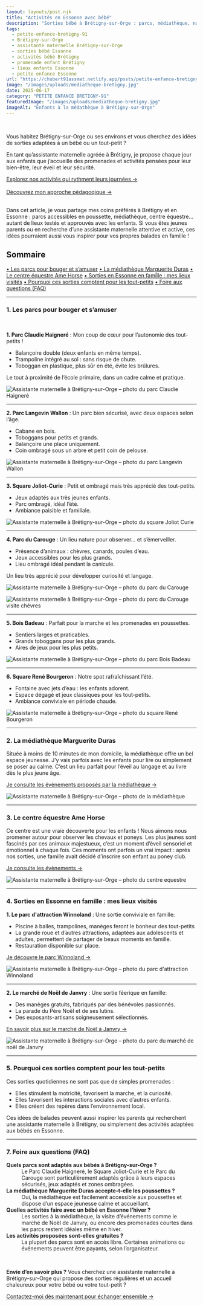 ```yaml
---
layout: layouts/post.njk
title: "Activités en Essonne avec bébé"
description: "Sorties bébé à Brétigny-sur-Orge : parcs, médiathèque, nature… testés et recommandés par une assistante maternelle locale."
tags: 
  - petite-enfance-bretigny-91
  - Brétigny-sur-Orge  
  - assistante maternelle Brétigny-sur-Orge
  - sorties bébé Essonne
  - activités bébé Brétigny
  - promenade enfant Brétigny
  - lieux enfants Essonne
  - petite enfance Essonne
url: "https://chubert91assmat.netlify.app/posts/petite-enfance-bretigny-91/activites-essonne-bebes-bretigny/"
image: "/images/uploads/mediatheque-bretigny.jpg"
date: 2025-06-17
category: "PETITE ENFANCE BRETIGNY-91" 
featuredImage: "/images/uploads/mediatheque-bretigny.jpg"
imageAlt: "Enfants à la médathèque à Brétigny-sur-Orge"
---
```


<br>

Vous habitez Brétigny-sur-Orge ou ses environs et vous cherchez des idées de sorties adaptées à un bébé ou un tout-petit ?

En tant qu’assistante maternelle agréée à Brétigny, je propose chaque jour aux enfants que j’accueille des promenades et activités pensées pour leur bien-être, leur éveil et leur sécurité.


<div class="button-wrapper">
  <a href="/projet-accueil/#activites" class="btn btn-primary btn-article">
    Explorez nos activités qui rythment leurs journées →
  </a>
</div>

<br>

<div class="button-wrapper">
  <a href="/posts/petite-enfance-bretigny-91/choix-mode-de-garde-bretigny/#differenciation" class="btn btn-primary btn-article">
    Découvrez mon approche pédagoqique →
  </a>
</div>


<br>

Dans cet article, je vous partage mes coins préférés à Brétigny et en Essonne : parcs accessibles en poussette, médiathèque, centre équestre… autant de lieux testés et approuvés avec les enfants.
Si vous êtes jeunes parents ou en recherche d’une assistante maternelle attentive et active, ces idées pourraient aussi vous inspirer pour vos propres balades en famille !


<div id="sommaire">
  <h2>Sommaire</h2>
  <a href="#parcs" class="styled-link-sommaire">• Les parcs pour bouger et s’amuser</a>
  <a href="#mediatheque" class="styled-link-sommaire">• La médiathèque Marguerite Duras</a>
  <a href="#amehorse" class="styled-link-sommaire">• Le centre équestre Ame Horse</a>
  <a href="#famille" class="styled-link-sommaire">• Sorties en Essonne en famille : mes lieux visités</a>
  <a href="#sorties" class="styled-link-sommaire">• Pourquoi ces sorties comptent pour les tout-petits</a>
  <a href="#questions" class="styled-link-sommaire">• Foire aux questions (FAQ)</a>
</div>

---

### **<span id="parcs">1. Les parcs pour bouger et s’amuser</span>** 

<br>

**1. Parc Claudie Haigneré** : Mon coup de cœur pour l’autonomie des tout-petits !

- Balançoire double (deux enfants en même temps).  
- Trampoline intégré au sol : sans risque de chute.
- Toboggan en plastique, plus sûr en été, évite les brûlures.  

Le tout à proximité de l’école primaire, dans un cadre calme et pratique.


![Assistante maternelle à Brétigny-sur-Orge – photo du parc Claudie Haigneré](/images/uploads/parc-claudie-haignere-bretigny.jpg)

---

**2. Parc Langevin Wallon** : Un parc bien sécurisé, avec deux espaces selon l’âge.

- Cabane en bois.  
- Toboggans pour petits et grands.
- Balançoire une place uniquement.
- Coin ombragé sous un arbre et petit coin de pelouse.

![Assistante maternelle à Brétigny-sur-Orge – photo du parc Langevin Wallon](/images/uploads/parc-langevin-wallon-bretigny91.jpg)

---

**3. Square Joliot-Curie** : Petit et ombragé mais très apprécié des tout-petits.

- Jeux adaptés aux très jeunes enfants.  
- Parc ombragé, idéal l’été.
- Ambiance paisible et familiale.

![Assistante maternelle à Brétigny-sur-Orge – photo du square Joliot Curie](/images/uploads/square-joliot-curie-bretigny91.jpg)

---

**4. Parc du Carouge** : Un lieu nature pour observer… et s’émerveiller.

- Présence d’animaux : chèvres, canards, poules d’eau.  
- Jeux accessibles pour les plus grands.
- Lieu ombragé idéal pendant la canicule.

Un lieu très apprécié pour développer curiosité et langage.

![Assistante maternelle à Brétigny-sur-Orge – photo du parc du Carouge](/images/uploads/parc-carouge-bretigny91.jpg)

![Assistante maternelle à Brétigny-sur-Orge – photo du parc du Carouge visite chèvres](/images/uploads/parc-carouge-chevre-bretigny91.jpg)

---

**5. Bois Badeau** : Parfait pour la marche et les promenades en poussettes.

- Sentiers larges et praticables.  
- Grands toboggans pour les plus grands.
- Aires de jeux pour les plus petits.

![Assistante maternelle à Brétigny-sur-Orge – photo du parc Bois Badeau](/images/uploads/parc-bois-badeau-bretigny91.jpg)

---

**6. Square René Bourgeron** : Notre spot rafraîchissant l’été.

- Fontaine avec jets d’eau : les enfants adorent.  
- Espace dégagé et jeux classiques pour les tout-petits.
- Ambiance conviviale en période chaude.

![Assistante maternelle à Brétigny-sur-Orge – photo du square René Bourgeron](/images/uploads/square-rene-bourgeron-bretigny91.jpg)

---

### **<span id="mediatheque">2.  La médiathèque Marguerite Duras</span>** 

Située à moins de 10 minutes de mon domicile, la médiathèque offre un bel espace jeunesse.
J’y vais parfois avec les enfants pour lire ou simplement se poser au calme. C’est un lieu parfait pour l’éveil au langage et au livre dès le plus jeune âge.

<div class="button-wrapper">
  <a href="https://mediatheques.coeuressonne.fr/" target="_blank" class="btn btn-primary btn-article">Je consulte les évènements proposés par la médiathèque →</a>
</div>

![Assistante maternelle à Brétigny-sur-Orge – photo de la médiathèque](/images/uploads/mediatheque-bretigny.jpg)

---

### **<span id="amehorse">3. Le centre équestre Ame Horse</span>** 

Ce centre est une vraie découverte pour les enfants !
Nous aimons nous promener autour pour observer les chevaux et poneys. Les plus jeunes sont fascinés par ces animaux majestueux, c’est un moment d’éveil sensoriel et émotionnel à chaque fois. Ces moments ont parfois un vrai impact : après nos sorties, une famille avait décidé d’inscrire son enfant au poney club.

<div class="button-wrapper">
  <a href="https://centreequestreamehorse.ffe.com/" target="_blank" class="btn btn-primary btn-article">
    Je consulte les évènements → 
  </a>
</div>


![Assistante maternelle à Brétigny-sur-Orge – photo du centre equestre](/images/uploads/centre-equestre-ame-horse-bretigny91.jpg)

---

### **<span id="famille">4. Sorties en Essonne en famille : mes lieux visités</span>**

**1. Le parc d'attraction Winnoland** : Une sortie conviviale en famille:

- Piscine à balles, trampolines, manèges feront le bonheur des tout-petits  
- La grande roue et d’autres attractions, adaptées aux adolescents et adultes, permettent de partager de beaux moments en famille.
- Restauration disponible sur place.

<div class="button-wrapper">
  <a href="https://winnoland.fr/" target="_blank" class="btn btn-primary btn-article">Je découvre le parc Winnoland →</a>
</div>

![Assistante maternelle à Brétigny-sur-Orge – photo du parc d'attraction Winnoland](/images/uploads/winnoland-essonne.jpg)

---

**2. Le marché de Noël de Janvry** : Une sortie féerique en famille:

- Des manèges gratuits, fabriqués par des bénévoles passionnés.
- La parade du Père Noël et de ses lutins.
- Des exposants-artisans soigneusement sélectionnés.

<div class="button-wrapper">
  <a href="https://www.essonne.fr/culture-loisirs-tourisme/lactualite-culture-loisirs-tourisme/les-feeries-de-janvry" target="_blank" class="btn btn-primary btn-article">En savoir plus sur le marché de Noël à Janvry →</a>
</div>

![Assistante maternelle à Brétigny-sur-Orge – photo du parc du marché de noël de Janvry](/images/uploads/noel-janvry-essonne.jpg)

---

### **<span id="sorties">5. Pourquoi ces sorties comptent pour les tout-petits</span>**

Ces sorties quotidiennes ne sont pas que de simples promenades :

- Elles stimulent la motricité, favorisent la marche, et la curiosité.  
- Elles favorisent les interactions sociales avec d’autres enfants.
- Elles créent des repères dans l’environnement local.


Ces idées de balades peuvent aussi inspirer les parents qui recherchent une assistante maternelle à Brétigny, ou simplement des activités adaptées aux bébés en Essonne.

---

### **<span id="questions">7. Foire aux questions (FAQ)</span>**



<dl>
  <dt><strong>Quels parcs sont adaptés aux bébés à Brétigny-sur-Orge ?</strong></dt>
  <dd>Le Parc Claudie Haigneré, le Square Joliot-Curie et le Parc du Carouge sont particulièrement adaptés grâce à leurs espaces sécurisés, jeux adaptés et zones ombragées.</dd>

  <dt><strong>La médiathèque Marguerite Duras accepte-t-elle les poussettes ?</strong></dt>
  <dd>Oui, la médiathèque est facilement accessible aux poussettes et dispose d’un espace jeunesse calme et accueillant.</dd>

  <dt><strong>Quelles activités faire avec un bébé en Essonne l’hiver ?</strong></dt>
  <dd>Les sorties à la médiathèque, la visite d’événements comme le marché de Noël de Janvry, ou encore des promenades courtes dans les parcs restent idéales même en hiver.</dd>

  <dt><strong>Les activités proposées sont-elles gratuites ?</strong></dt>
  <dd>La plupart des parcs sont en accès libre. Certaines animations ou événements peuvent être payants, selon l’organisateur.</dd>
</dl>
<script type="application/ld+json">
{
  "@context": "https://schema.org",
  "@type": "FAQPage",
  "mainEntity": [
    {
      "@type": "Question",
      "name": "Quels parcs sont adaptés aux bébés à Brétigny-sur-Orge ?",
      "acceptedAnswer": {
        "@type": "Answer",
        "text": "Le Parc Claudie Haigneré, le Square Joliot-Curie et le Parc du Carouge sont particulièrement adaptés grâce à leurs espaces sécurisés, jeux adaptés et zones ombragées."
      }
    },
    {
      "@type": "Question",
      "name": "La médiathèque Marguerite Duras accepte-t-elle les poussettes ?",
      "acceptedAnswer": {
        "@type": "Answer",
        "text": "Oui, la médiathèque est facilement accessible aux poussettes et dispose d’un espace jeunesse calme et accueillant."
      }
    },
    {
      "@type": "Question",
      "name": "Quelles activités faire avec un bébé en Essonne l’hiver ?",
      "acceptedAnswer": {
        "@type": "Answer",
        "text": "Les sorties à la médiathèque, la visite d’événements comme le marché de Noël de Janvry, ou encore des promenades courtes dans les parcs restent idéales même en hiver."
      }
    },
    {
      "@type": "Question",
      "name": "Les activités proposées sont-elles gratuites ?",
      "acceptedAnswer": {
        "@type": "Answer",
        "text": "La plupart des parcs sont en accès libre. Certaines animations ou événements peuvent être payants, selon l’organisateur."
      }
    }
  ]
}
</script>




<br>

<div class="highlighted-note">
  <p><strong>Envie d’en savoir plus ?</strong> Vous cherchez une assistante maternelle à Brétigny-sur-Orge qui propose des sorties régulières et un accueil chaleureux pour votre bébé ou votre tout-petit ?</p>
</div>

<div class="button-wrapper">
  <a href="https://chubert91assmat.netlify.app/contact/" target="_blank" class="btn btn-primary btn-article">Contactez-moi dès maintenant pour échanger ensemble →</a>
</div>